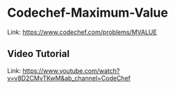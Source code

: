 # Codechef-Maximum-Value
Link: https://www.codechef.com/problems/MVALUE
## Video Tutorial
Link: https://www.youtube.com/watch?v=v8D2CMvTKwM&ab_channel=CodeChef
